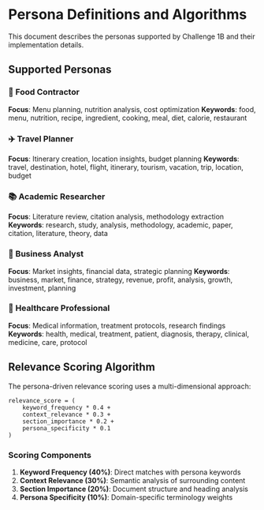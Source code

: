 # Persona Definitions and Algorithms

This document describes the personas supported by Challenge 1B and their implementation details.

## Supported Personas

### 🍳 Food Contractor
**Focus**: Menu planning, nutrition analysis, cost optimization
**Keywords**: food, menu, nutrition, recipe, ingredient, cooking, meal, diet, calorie, restaurant

### ✈️ Travel Planner  
**Focus**: Itinerary creation, location insights, budget planning
**Keywords**: travel, destination, hotel, flight, itinerary, tourism, vacation, trip, location, budget

### 📚 Academic Researcher
**Focus**: Literature review, citation analysis, methodology extraction
**Keywords**: research, study, analysis, methodology, academic, paper, citation, literature, theory, data

### 💼 Business Analyst
**Focus**: Market insights, financial data, strategic planning
**Keywords**: business, market, finance, strategy, revenue, profit, analysis, growth, investment, planning

### 🏥 Healthcare Professional
**Focus**: Medical information, treatment protocols, research findings
**Keywords**: health, medical, treatment, patient, diagnosis, therapy, clinical, medicine, care, protocol

## Relevance Scoring Algorithm

The persona-driven relevance scoring uses a multi-dimensional approach:

```
relevance_score = (
    keyword_frequency * 0.4 +
    context_relevance * 0.3 +
    section_importance * 0.2 +
    persona_specificity * 0.1
)
```

### Scoring Components

1. **Keyword Frequency (40%)**: Direct matches with persona keywords
2. **Context Relevance (30%)**: Semantic analysis of surrounding content
3. **Section Importance (20%)**: Document structure and heading analysis
4. **Persona Specificity (10%)**: Domain-specific terminology weights

